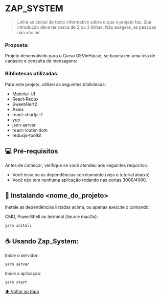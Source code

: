 # ZAP_SYSTEM

> Linha adicional de texto informativo sobre o que o projeto faz. Sua introdução deve ter cerca de 2 ou 3 linhas. Não exagere, as pessoas não vão ler.
### Proposta:

Projeto desenvolvido para o Curso DEVinHouse, se baseia em uma tela de cadastro e consulta de mensagens:

### Bibliotecas utilizadas:

Para este projeto, utilizei as seguintes bibliotecas:

-  Material-UI
-  React-Redux
-  SweetAlert2
-  Axios
-  react-chartjs-2
-  yup
-  json-server
-  react-router-dom
-  reduxjs-toolkit


## 💻 Pré-requisitos

Antes de começar, verifique se você atendeu aos seguintes requisitos:
<!---Estes são apenas requisitos de exemplo. Adicionar, duplicar ou remover conforme necessário--->
* Você instalou as dependências corretamente (veja o tutorial abaixo)
* Você não tem nenhuma aplicação rodando nas portas 3000/4000.

## 🚀 Instalando <nome_do_projeto>

Instale as dependências listadas acima, ou apenas execute o comando:

CMD, PowerShell ou terminal (linux e macOs):
```
yarn install
```

## ☕ Usando Zap_System:

Inicie o servidor:
```
yarn server
```

Inicie a aplicação:
```
yarn start
```

[⬆ Voltar ao topo](#nome-do-projeto)<br>

